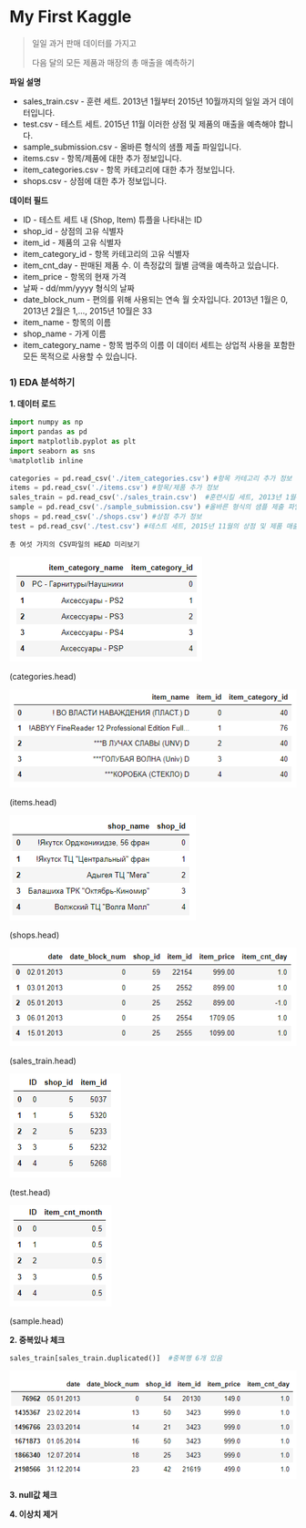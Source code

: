 # My First Kaggle

> 일일 과거 판매 데이터를 가지고
>
> 다음 달의 모든 제품과 매장의 총 매출을 예측하기



**파일 설명**

- sales_train.csv - 훈련 세트. 2013년 1월부터 2015년 10월까지의 일일 과거 데이터입니다.
- test.csv - 테스트 세트. 2015년 11월 이러한 상점 및 제품의 매출을 예측해야 합니다.
- sample_submission.csv - 올바른 형식의 샘플 제출 파일입니다.
- items.csv - 항목/제품에 대한 추가 정보입니다.
- item_categories.csv - 항목 카테고리에 대한 추가 정보입니다.
- shops.csv - 상점에 대한 추가 정보입니다.



**데이터 필드**

- ID - 테스트 세트 내 (Shop, Item) 튜플을 나타내는 ID
- shop_id - 상점의 고유 식별자
- item_id - 제품의 고유 식별자
- item_category_id - 항목 카테고리의 고유 식별자
- item_cnt_day - 판매된 제품 수. 이 측정값의 월별 금액을 예측하고 있습니다.
- item_price - 항목의 현재 가격
- 날짜 - dd/mm/yyyy 형식의 날짜
- date_block_num - 편의를 위해 사용되는 연속 월 숫자입니다. 2013년 1월은 0, 2013년 2월은 1,..., 2015년 10월은 33
- item_name - 항목의 이름
- shop_name - 가게 이름
- item_category_name - 항목 범주의 이름 이 데이터 세트는 상업적 사용을 포함한 모든 목적으로 사용할 수 있습니다.



### 1) EDA 분석하기



**1. 데이터 로드**

```python
import numpy as np
import pandas as pd
import matplotlib.pyplot as plt
import seaborn as sns
%matplotlib inline
```

```python
categories = pd.read_csv('./item_categories.csv') #항목 카테고리 추가 정보
items = pd.read_csv('./items.csv') #항목/제품 추가 정보
sales_train = pd.read_csv('./sales_train.csv')  #훈련시킬 세트, 2013년 1월~ 2015년 10월까지 데이터
sample = pd.read_csv('./sample_submission.csv') #올바른 형식의 샘플 제출 파일
shops = pd.read_csv('./shops.csv') #상점 추가 정보
test = pd.read_csv('./test.csv') #테스트 세트, 2015년 11월의 상점 및 제품 매출 예측
```

```
총 여섯 가지의 CSV파일의 HEAD 미리보기
```

![image-20220215224852164](Kaggle.assets/image-20220215224852164.png)

(categories.head)

![image-20220215224926582](Kaggle.assets/image-20220215224926582.png)

(items.head)

![image-20220215224948734](Kaggle.assets/image-20220215224948734.png)

(shops.head)

![image-20220215225039476](Kaggle.assets/image-20220215225039476.png)

(sales_train.head)

![image-20220215225120414](Kaggle.assets/image-20220215225120414.png)

(test.head)

![image-20220215225142455](Kaggle.assets/image-20220215225142455.png)

(sample.head)



**2. 중복있나 체크**

```python
sales_train[sales_train.duplicated()]  #중복행 6개 있음
```

![image-20220215235821750](Kaggle.assets/image-20220215235821750.png)



**3. null값 체크**



**4. 이상치 제거**